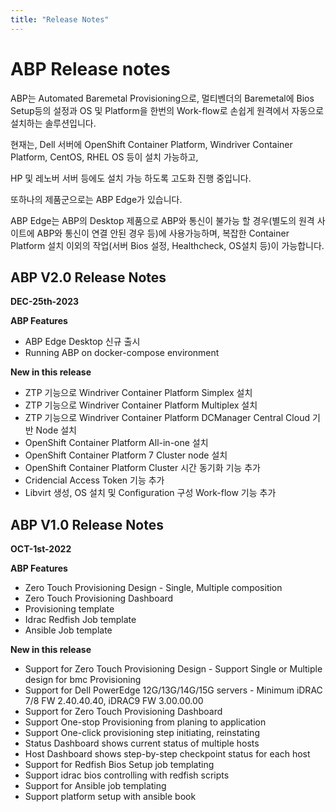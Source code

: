 ```yaml
---
title: "Release Notes"
---
```


# ABP Release notes

ABP는 Automated Baremetal Provisioning으로,
멀티벤더의 Baremetal에 Bios Setup등의 설정과 OS 및 Platform을 한번의 Work-flow로 손쉽게 원격에서 자동으로 설치하는 솔루션입니다.

현재는, Dell 서버에 OpenShift Container Platform, Windriver Container Platform, CentOS, RHEL OS 등이 설치 가능하고,

HP 및 레노버 서버 등에도 설치 가능 하도록 고도화 진행 중입니다.

또하나의 제품군으로는 ABP Edge가 있습니다.

ABP Edge는 ABP의 Desktop 제품으로 ABP와 통신이 불가능 할 경우(별도의 원격 사이트에 ABP와 통신이 연결 안된 경우 등)에 사용가능하며, 복잡한 Container Platform 설치 이외의 작업(서버 Bios 설정, Healthcheck, OS설치 등)이 가능합니다.

## ABP V2.0 Release Notes

**DEC-25th-2023**

**ABP Features**

- ABP Edge Desktop 신규 출시
- Running ABP on docker-compose environment

**New in this release**

- ZTP 기능으로 Windriver Container Platform Simplex 설치
- ZTP 기능으로 Windriver Container Platform Multiplex 설치
- ZTP 기능으로 Windriver Container Platform DCManager Central Cloud 기반 Node 설치
- OpenShift Container Platform All-in-one 설치
- OpenShift Container Platform 7 Cluster node 설치
- OpenShift Container Platform Cluster 시간 동기화 기능 추가
- Cridencial Access Token 기능 추가
- Libvirt 생성, OS 설치 및 Configuration 구성 Work-flow 기능 추가

## ABP V1.0 Release Notes

**OCT-1st-2022**

**ABP Features**

- Zero Touch Provisioning Design - Single, Multiple composition
- Zero Touch Provisioning Dashboard
- Provisioning template
- Idrac Redfish Job template
- Ansible Job template

**New in this release**

- Support for Zero Touch Provisioning Design - Support Single or Multiple design for bmc Provisioning
- Support for Dell PowerEdge 12G/13G/14G/15G servers - Minimum iDRAC 7/8 FW 2.40.40.40, iDRAC9 FW 3.00.00.00
- Support for Zero Touch Provisioning Dashboard
- Support One-stop Provisioning from planing to application
- Support One-click provisioning step initiating, reinstating
- Status Dashboard shows current status of multiple hosts
- Host Dashboard shows step-by-step checkpoint status for each host
- Support for Redfish Bios Setup job templating
- Support idrac bios controlling with redfish scripts
- Support for Ansible job templating
- Support platform setup with ansible book
